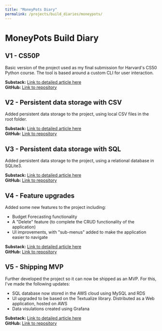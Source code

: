 ```yaml
---
title: "MoneyPots Diary"
permalink: /projects/build_diaries/moneypots/
---
```

# MoneyPots Build Diary

## V1 - CS50P
Basic version of the project used as my final submission for Harvard's CS50 Python course.
The tool is based around a custom CLI for user interaction.

**Substack:** [Link to detailed article here]()<br>
**GitHub:** [Link to repository](https://github.com/fortune1991/money_basic)

## V2 - Persistent data storage with CSV
Added persistent data storage to the project, using local CSV files in the root folder. 

**Substack:** [Link to detailed article here](https://open.substack.com/pub/mikefortune/p/money-pots-development?r=3ubys5&utm_campaign=post&utm_medium=web&showWelcomeOnShare=false)<br>
**GitHub:** [Link to repository](https://github.com/fortune1991/money_csv)

## V3 - Persistent data storage with SQL
Added persistent data storage to the project, using a relational database in SQLite3.

**Substack:** [Link to detailed article here](https://open.substack.com/pub/mikefortune/p/money-pots-development-e86?r=3ubys5&utm_campaign=post&utm_medium=web&showWelcomeOnShare=true)<br>
**GitHub:** [Link to repository](https://github.com/fortune1991/money_sql)

## V4 - Feature upgrades
Added some new features to the project including: 

  - Budget Forecasting functionality
  - A "Delete" feature (to complete the CRUD functionality of the application)
  - UI improvements, with "sub-menus" added to make the application easier to navigate

**Substack:** [Link to detailed article here](https://open.substack.com/pub/mikefortune/p/money-pots-development-fb7?r=3ubys5&utm_campaign=post&utm_medium=web&showWelcomeOnShare=true)<br>
**GitHub:** [Link to repository](https://github.com/fortune1991/money_features)

## V5 - Shipping MVP
Further developed the project so it can now be shipped as an MVP. For this, I've made the following updates:

  - SQL database now stored in the AWS cloud using MySQL and RDS
  - UI upgraded to be based on the Textualize library. Distributed as a Web application, hosted on AWS
  - Data visulations created using Grafana  

**Substack:** [Link to detailed article here](#)<br>
**GitHub:** [Link to repository](#)



